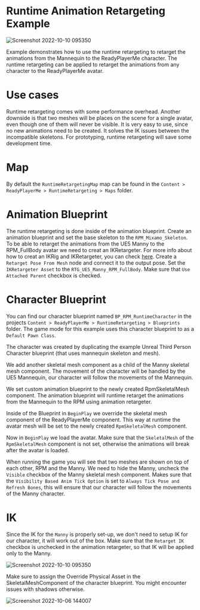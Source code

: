 # Runtime Animation Retargeting Example

![Screenshot 2022-10-10 095350](https://user-images.githubusercontent.com/108666572/194822530-ef52c70e-7e7b-4e2a-95c8-82a16b48770b.png)

Example demonstrates how to use the runtime retargeting to retarget the animations from the Mannequin to the ReadyPlayerMe character. The runtime retargeting can be applied to retarget the animations from any character to the ReadyPlayerMe avatar.

# Use cases

Runtime retargeting comes with some performance overhead. Another downside is that two meshes will be places on the scene for a single avatar, even though one of them will never be visible.
It is very easy to use, since no new animations need to be created. It solves the IK issues between the incompatible skeletons.
For prototyping, runtime retargeting will save some development time.

# Map

By default the `RuntimeRetargetingMap` map can be found in the `Content > ReadyPlayerMe > RuntimeRetargeting > Maps` folder.

# Animation Blueprint

The runtime retargeting is done inside of the animation blueprint.
Create an animation blueprint and set the base skeleton to the `RPM_Mixamo_Skeleton`.
To be able to retarget the animations from the UE5 Manny to the RPM_FullBody avatar we need to creat an IKRetargeter. For more info about how to creat an IKRig and IKRetargeter, you can check [here](https://github.com/readyplayerme/UnrealExamples/tree/main/Content/ReadyPlayerMe/AnimationRetargeting#how-to-retarget-animations).
Create a `Retarget Pose From Mesh` node and connect it to the output pose. Set the `IKRetargeter Asset` to the `RTG_UE5_Manny_RPM_FullBody`. Make sure that `Use Attached Parent` checkbox is checked.

# Character Blueprint

You can find our character blueprint named `BP_RPM_RuntimeCharacter` in the projects `Content > ReadyPlayerMe > RuntimeRetargeting > Blueprints` folder.
The game mode for this example uses this character blueprint to as a `Default Pawn Class`.

The character was created by duplicating the example Unreal Third Person Character blueprint (that uses mannequin skeleton and mesh).

We add another skeletal mesh component as a child of the Manny skeletal mesh component. The movement of the character will be handled by the UE5 Mannequin, our character will follow the movements of the Mannequin.

We set custom animation blueprint to the newly created RpmSkeletalMesh component. The animation blueprint will runtime retarget the animations from the Mannequin to the RPM using animation retargeter.

Inside of the Blueprint in `BeginPlay` we override the skeletal mesh component of the ReadyPlayerMe component. This way at runtime the avatar mesh will be set to the newly created `RpmSkeletalMesh` component.

Now in `BeginPlay` we load the avatar. Make sure that the `SkeletalMesh` of the `RpmSkeletalMesh` component is not set, otherwise the animations will break after the avatar is loaded.

When running the game you will see that two meshes are shown on top of each other, RPM and the Manny. We need to hide the Manny, uncheck the `Visible` checkbox of the Manny skeletal mesh component.
Makes sure that the `Visibility Based Anim Tick Option` is set to `Always Tick Pose and Refresh Bones`, this will ensure that our character will follow the movements of the Manny character.

# IK

Since the IK for the `Manny` is properly set-up, we don't need to setup IK for our character, it will work out of the box.
Make sure that the `Retarget IK` checkbox is unchecked in the animation retargeter, so that IK will be applied only to the Manny.

![Screenshot 2022-10-10 095350](https://user-images.githubusercontent.com/108666572/194822530-ef52c70e-7e7b-4e2a-95c8-82a16b48770b.png)

Make sure to assign the Override Physical Asset in the SkeletalMeshComponent of the character blueprint. You might encounter issues with shadows otherwise.

![Screenshot 2022-10-06 144007](https://user-images.githubusercontent.com/108666572/194314869-e4453faf-7ce8-420a-831f-0a94cffa0bb2.png)
